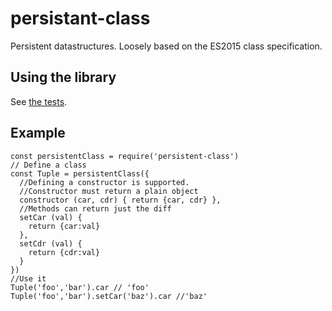 # persistant-class
Persistent datastructures. Loosely based on the ES2015 class specification.

## Using the library
See [the tests](/test/test.js).

## Example
    const persistentClass = require('persistent-class')
    // Define a class
    const Tuple = persistentClass({
      //Defining a constructor is supported.
      //Constructor must return a plain object
      constructor (car, cdr) { return {car, cdr} },
      //Methods can return just the diff
      setCar (val) {
        return {car:val}
      },
      setCdr (val) {
        return {cdr:val}
      }
    })
    //Use it
    Tuple('foo','bar').car // 'foo'
    Tuple('foo','bar').setCar('baz').car //'baz'
